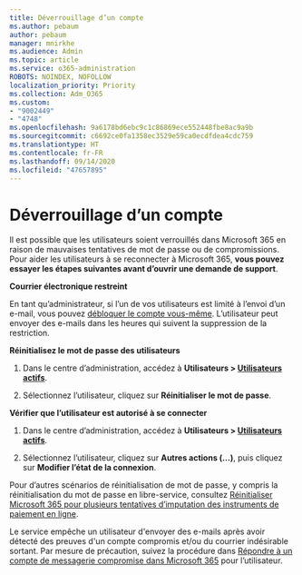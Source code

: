 ```yaml
---
title: Déverrouillage d’un compte
ms.author: pebaum
author: pebaum
manager: mnirkhe
ms.audience: Admin
ms.topic: article
ms.service: o365-administration
ROBOTS: NOINDEX, NOFOLLOW
localization_priority: Priority
ms.collection: Adm_O365
ms.custom:
- "9002449"
- "4748"
ms.openlocfilehash: 9a6178bd6ebc9c1c86869ece552448fbe8ac9a9b
ms.sourcegitcommit: c6692ce0fa1358ec3529e59ca0ecdfdea4cdc759
ms.translationtype: HT
ms.contentlocale: fr-FR
ms.lasthandoff: 09/14/2020
ms.locfileid: "47657895"
---
```

# <a name="unlocking-an-account"></a>Déverrouillage d’un compte

Il est possible que les utilisateurs soient verrouillés dans Microsoft 365 en raison de mauvaises tentatives de mot de passe ou de compromissions. Pour aider les utilisateurs à se reconnecter à Microsoft 365, **vous pouvez essayer les étapes suivantes avant d’ouvrir une demande de support**. 

**Courrier électronique restreint**

En tant qu’administrateur, si l’un de vos utilisateurs est limité à l’envoi d’un e-mail, vous pouvez [débloquer le compte vous-même](https://docs.microsoft.com/microsoft-365/security/office-365-security/removing-user-from-restricted-users-portal-after-spam). L’utilisateur peut envoyer des e-mails dans les heures qui suivent la suppression de la restriction.

**Réinitialisez le mot de passe des utilisateurs**

1. Dans le centre d’administration, accédez à **Utilisateurs > [Utilisateurs actifs](https://admin.microsoft.com/Adminportal/Home?source=applauncher#/users)**.

2. Sélectionnez l’utilisateur, cliquez sur **Réinitialiser le mot de passe**.

**Vérifier que l’utilisateur est autorisé à se connecter**

1. Dans le centre d’administration, accédez à **Utilisateurs > [Utilisateurs actifs](https://admin.microsoft.com/Adminportal/Home?source=applauncher#/users)**.

2. Sélectionnez l’utilisateur, cliquez sur **Autres actions (...)**, puis cliquez sur **Modifier l’état de la connexion**.

Pour d’autres scénarios de réinitialisation de mot de passe, y compris la réinitialisation du mot de passe en libre-service, consultez [Réinitialiser Microsoft 365 pour plusieurs tentatives d’imputation des instruments de paiement en ligne](https://docs.microsoft.com/microsoft-365/admin/add-users/reset-passwords?view=o365-worldwide).

Le service empêche un utilisateur d'envoyer des e-mails après avoir détecté des preuves d'un compte compromis et/ou du courrier indésirable sortant. Par mesure de précaution, suivez la procédure dans [Répondre à un compte de messagerie compromise dans Microsoft 365](https://docs.microsoft.com/microsoft-365/security/office-365-security/responding-to-a-compromised-email-account) pour l’utilisateur.
